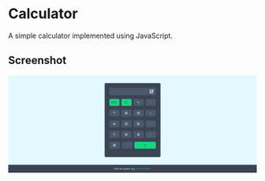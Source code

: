# Calculator

A simple calculator implemented using JavaScript.

## Screenshot

![desktop-screenshot](./screenshot/desktop-screenshot.png)
